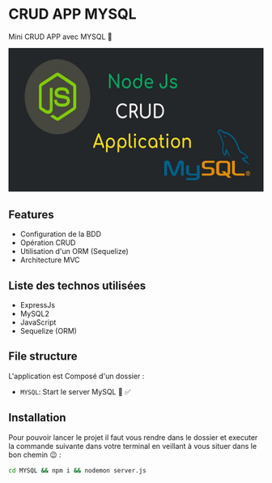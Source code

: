 # CRUD APP MYSQL  

Mini CRUD APP avec MYSQL 📜

![alt text](https://github.com/Dramane-dev/NodeJs-Practices-MySQL/blob/main/NodeJs-MySQL-img.png?raw=true)


## Features

- Configuration de la BDD 
- Opération CRUD
- Utilisation d'un ORM (Sequelize)
- Architecture MVC 

## Liste des technos utilisées 

- ExpressJs
- MySQL2
- JavaScript 
- Sequelize (ORM)



## File structure

L'application est Composé d'un dossier :

- `MYSQL`: Start le server MySQL 🚀 ✅


## Installation

Pour pouvoir lancer le projet il faut vous rendre dans le dossier et executer la commande suivante dans votre terminal en veillant à vous situer dans le bon chemin 😉 :

```bash
cd MYSQL && npm i && nodemon server.js
```
